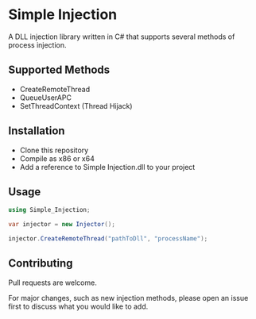 # Simple Injection

A DLL injection library written in C# that supports several methods of process injection.

## Supported Methods

* CreateRemoteThread
* QueueUserAPC
* SetThreadContext (Thread Hijack)

## Installation

* Clone this repository
* Compile as x86 or x64
* Add a reference to Simple Injection.dll to your project

## Usage

```csharp
using Simple_Injection;

var injector = new Injector();

injector.CreateRemoteThread("pathToDll", "processName");
```

## Contributing
Pull requests are welcome. 

For major changes, such as new injection methods, please open an issue first to discuss what you would like to add.
